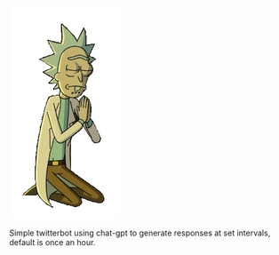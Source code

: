  ![bless](https://github.com/rotsling/twitter-gpt-bot/blob/main/rick.gif)

 Simple twitterbot using chat-gpt to generate responses at set intervals, default is once an hour.


